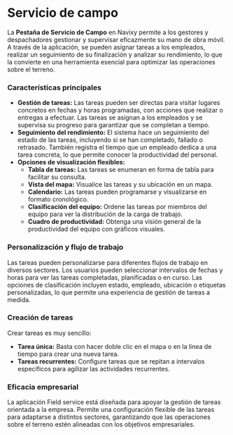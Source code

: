 # Servicio de campo

La **Pestaña de Servicio de Campo** en Navixy permite a los gestores y despachadores gestionar y supervisar eficazmente su mano de obra móvil. A través de la aplicación, se pueden asignar tareas a los empleados, realizar un seguimiento de su finalización y analizar su rendimiento, lo que la convierte en una herramienta esencial para optimizar las operaciones sobre el terreno.

### Características principales

- **Gestión de tareas:** Las tareas pueden ser directas para visitar lugares concretos en fechas y horas programadas, con acciones que realizar o entregas a efectuar. Las tareas se asignan a los empleados y se supervisa su progreso para garantizar que se completan a tiempo.
- **Seguimiento del rendimiento:** El sistema hace un seguimiento del estado de las tareas, incluyendo si se han completado, fallado o retrasado. También registra el tiempo que un empleado dedica a una tarea concreta, lo que permite conocer la productividad del personal.
- **Opciones de visualización flexibles:**
  - **Tabla de tareas:** Las tareas se enumeran en forma de tabla para facilitar su consulta.
  - **Vista del mapa:** Visualice las tareas y su ubicación en un mapa.
  - **Calendario:** Las tareas pueden programarse y visualizarse en formato cronológico.
  - **Clasificación del equipo:** Ordene las tareas por miembros del equipo para ver la distribución de la carga de trabajo.
  - **Cuadro de productividad:** Obtenga una visión general de la productividad del equipo con gráficos visuales.

### Personalización y flujo de trabajo

Las tareas pueden personalizarse para diferentes flujos de trabajo en diversos sectores. Los usuarios pueden seleccionar intervalos de fechas y horas para ver las tareas completadas, planificadas o en curso. Las opciones de clasificación incluyen estado, empleado, ubicación o etiquetas personalizadas, lo que permite una experiencia de gestión de tareas a medida.

### Creación de tareas

Crear tareas es muy sencillo:

- **Tarea única:** Basta con hacer doble clic en el mapa o en la línea de tiempo para crear una nueva tarea.
- **Tareas recurrentes:** Configure tareas que se repitan a intervalos específicos para agilizar las actividades recurrentes.

### Eficacia empresarial

La aplicación Field service está diseñada para apoyar la gestión de tareas orientada a la empresa. Permite una configuración flexible de las tareas para adaptarse a distintos sectores, garantizando que las operaciones sobre el terreno estén alineadas con los objetivos empresariales.